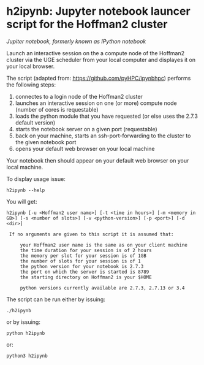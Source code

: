 # h2ipynb: Jupyter notebook launcer script for the Hoffman2 cluster

*Jupiter notebook, formerly known as IPython notebook*


Launch an interactive session on the a compute node of the Hoffman2 cluster via the UGE scheduler from your local computer and displayes it on your local browser. 

The script (adapted from: https://github.com/pyHPC/ipynbhpc) performs the following steps:

1. connectes to a login node of the Hoffman2 cluster
2. launches an interactive session on one (or more) compute node (number of cores is requestable)
3. loads the python module that you have requested (or else uses the 2.7.3 default version)
4. starts the notebook server on a given port (requestable)
5. back on your machine, starts an ssh-port-forwarding to the cluster to the given notebook port
6. opens your default web browser on your local machine 

Your notebook then should appear on your default web browser on your local machine.

To display usage issue:

`h2ipynb --help`

You will get:

```
h2ipynb [-u <Hoffman2 user name>] [-t <time in hours>] [-m <memory in GB>] [-s <number of slots>] [-v <python-version>] [-p <port>] [-d <dir>]
 
 If no arguments are given to this script it is assumed that:

	 your Hoffman2 user name is the same as on your client machine
	 the time duration for your session is of 2 hours
	 the memory per slot for your session is of 1GB
	 the number of slots for your session is of 1
	 the python version for your notebook is 2.7.3
	 the port on which the server is started is 8789
	 the starting directory on Hoffman2 is your $HOME

	 python versions currently available are 2.7.3, 2.7.13 or 3.4
```
	 
The script can be run either by issuing:

`./h2ipynb`

or by issuing:

`python h2ipynb`

or:

`python3 h2ipynb`